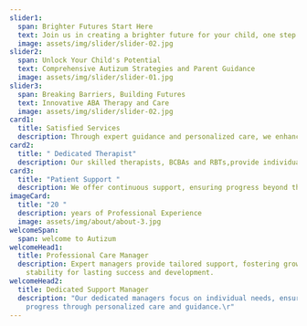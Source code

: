 ```yaml
---
slider1:
  span: Brighter Futures Start Here
  text: Join us in creating a brighter future for your child, one step at a time
  image: assets/img/slider/slider-02.jpg
slider2:
  span: Unlock Your Child's Potential
  text: Comprehensive Autizum Strategies and Parent Guidance
  image: assets/img/slider/slider-01.jpg
slider3:
  span: Breaking Barriers, Building Futures
  text: Innovative ABA Therapy and Care
  image: assets/img/slider/slider-02.jpg
card1:
  title: Satisfied Services
  description: Through expert guidance and personalized care, we enhance children's development and improve their quality of life. We provide autism resources for parents.
card2:
  title: " Dedicated Therapist"
  description: Our skilled therapists, BCBAs and RBTs,provide individualized autism occupational therapy and speech therapy for autism, building essential communication and social skills for your child.
card3:
  title: "Patient Support "
  description: We offer continuous support, ensuring progress beyond therapy sessions. Our services include parent counseling, autism emotional regulation techniques, and guidance on autism and learning disabilities, empowering children and families.
imageCard:
  title: "20 "
  description: years of Professional Experience
  image: assets/img/about/about-3.jpg
welcomeSpan:
  span: welcome to Autizum
welcomeHead1:
  title: Professional Care Manager
  description: Expert managers provide tailored support, fostering growth and
    stability for lasting success and development.
welcomeHead2:
  title: Dedicated Support Manager
  description: "Our dedicated managers focus on individual needs, ensuring
    progress through personalized care and guidance.\r"
---
```

